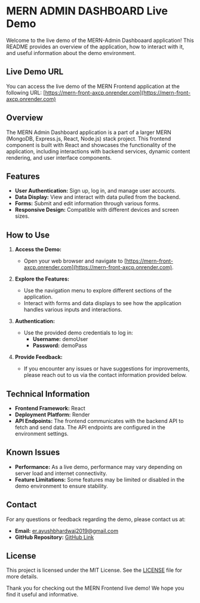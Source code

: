 # MERN ADMIN DASHBOARD Live Demo

Welcome to the live demo of the MERN-Admin Dashboaard application! This README provides an overview of the application, how to interact with it, and useful information about the demo environment.

## Live Demo URL

You can access the live demo of the MERN Frontend application at the following URL:
[https://mern-front-axcp.onrender.com](https://mern-front-axcp.onrender.com)

## Overview

The MERN Admin Dashboard application is a part of a larger MERN (MongoDB, Express.js, React, Node.js) stack project. This frontend component is built with React and showcases the functionality of the application, including interactions with backend services, dynamic content rendering, and user interface components.

## Features

- **User Authentication:** Sign up, log in, and manage user accounts.
- **Data Display:** View and interact with data pulled from the backend.
- **Forms:** Submit and edit information through various forms.
- **Responsive Design:** Compatible with different devices and screen sizes.

## How to Use

1. **Access the Demo:**
   - Open your web browser and navigate to [https://mern-front-axcp.onrender.com](https://mern-front-axcp.onrender.com).

2. **Explore the Features:**
   - Use the navigation menu to explore different sections of the application.
   - Interact with forms and data displays to see how the application handles various inputs and interactions.

3. **Authentication:**
   - Use the provided demo credentials to log in:
     - **Username:** demoUser
     - **Password:** demoPass

4. **Provide Feedback:**
   - If you encounter any issues or have suggestions for improvements, please reach out to us via the contact information provided below.

## Technical Information

- **Frontend Framework:** React
- **Deployment Platform:** Render
- **API Endpoints:** The frontend communicates with the backend API to fetch and send data. The API endpoints are configured in the environment settings.

## Known Issues

- **Performance:** As a live demo, performance may vary depending on server load and internet connectivity.
- **Feature Limitations:** Some features may be limited or disabled in the demo environment to ensure stability.

## Contact

For any questions or feedback regarding the demo, please contact us at:
- **Email:** er.ayushbhardwaj2019@gmail.com
- **GitHub Repository:** [GitHub Link](https://github.com/AyushBhardwaj0817/mern-admin)

## License

This project is licensed under the MIT License. See the [LICENSE](LICENSE) file for more details.

Thank you for checking out the MERN Frontend live demo! We hope you find it useful and informative.
